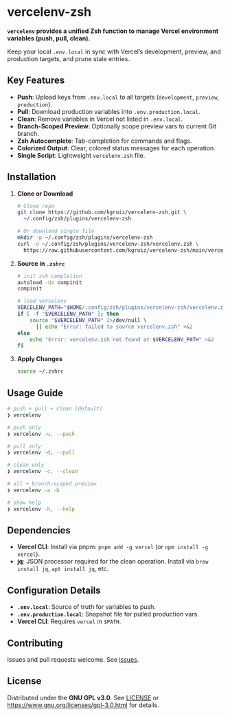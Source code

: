 # vercelenv-zsh

**`vercelenv` provides a unified Zsh function to manage Vercel environment variables (push, pull, clean).**

Keep your local `.env.local` in sync with Vercel’s development, preview, and production targets, and prune stale entries.

## Key Features

-   **Push**: Upload keys from `.env.local` to all targets (`development`, `preview`, `production`).
-   **Pull**: Download production variables into `.env.production.local`.
-   **Clean**: Remove variables in Vercel not listed in `.env.local`.
-   **Branch-Scoped Preview**: Optionally scope preview vars to current Git branch.
-   **Zsh Autocomplete**: Tab-completion for commands and flags.
-   **Colorized Output**: Clear, colored status messages for each operation.
-   **Single Script**: Lightweight `vercelenv.zsh` file.

## Installation

1.  **Clone or Download**

    ```bash
    # Clone repo
    git clone https://github.com/kgruiz/vercelenv-zsh.git \
      ~/.config/zsh/plugins/vercelenv-zsh

    # Or download single file
    mkdir -p ~/.config/zsh/plugins/vercelenv-zsh
    curl -o ~/.config/zsh/plugins/vercelenv-zsh/vercelenv.zsh \
      https://raw.githubusercontent.com/kgruiz/vercelenv-zsh/main/vercelenv.zsh
    ```

2.  **Source in `.zshrc`**

    ```bash
    # init zsh completion
    autoload -Uz compinit
    compinit

    # load vercelenv
    VERCELENV_PATH="$HOME/.config/zsh/plugins/vercelenv-zsh/vercelenv.zsh"
    if [ -f "$VERCELENV_PATH" ]; then
        source "$VERCELENV_PATH" 2>/dev/null \
          || echo "Error: failed to source vercelenv.zsh" >&2
    else
        echo "Error: vercelenv.zsh not found at $VERCELENV_PATH" >&2
    fi
    ```

3.  **Apply Changes**

    ```bash
    source ~/.zshrc
    ```

## Usage Guide

```bash
# push + pull + clean (default)
❯ vercelenv

# push only
❯ vercelenv -u, --push

# pull only
❯ vercelenv -d, --pull

# clean only
❯ vercelenv -c, --clean

# all + branch-scoped preview
❯ vercelenv -a -b

# show help
❯ vercelenv -h, --help
```

## Dependencies

-   **Vercel CLI**: Install via pnpm: `pnpm add -g vercel` (or `npm install -g vercel`).
-   **jq**: JSON processor required for the clean operation. Install via `brew install jq`, `apt install jq`, etc.

## Configuration Details

-   **`.env.local`**: Source of truth for variables to push.
-   **`.env.production.local`**: Snapshot file for pulled production vars.
-   **Vercel CLI**: Requires `vercel` in `$PATH`.

## Contributing

Issues and pull requests welcome. See [issues](https://github.com/kgruiz/vercelenv-zsh/issues).

## License

Distributed under the **GNU GPL v3.0**.
See [LICENSE](LICENSE) or <https://www.gnu.org/licenses/gpl-3.0.html> for details.
